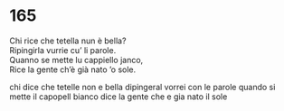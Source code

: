 # 165
  
Chi rice che tetella nun è bella?  
Ripingirla vurrie cu’ li parole.  
Quanno se mette lu cappiello janco,  
Rice la gente ch’è già nato ’o sole.  

chi dice che tetelle non e bella
dipingeral vorrei con le parole
quando si mette il capopell bianco
dice la gente che e gia nato il sole
